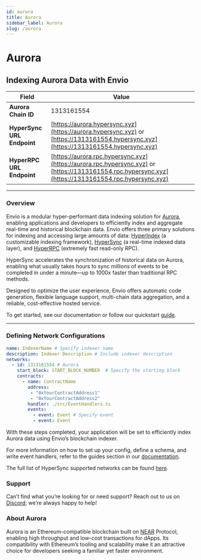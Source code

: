 ```yaml
---
id: aurora
title: Aurora
sidebar_label: Aurora
slug: /aurora
---
```


# Aurora

## Indexing Aurora Data with Envio

| **Field**                     | **Value**                                                                                          |
|-------------------------------|----------------------------------------------------------------------------------------------------|
| **Aurora Chain ID**           | 1313161554                                                                                       |
| **HyperSync URL Endpoint**    | [https://aurora.hypersync.xyz](https://aurora.hypersync.xyz) or [https://1313161554.hypersync.xyz](https://1313161554.hypersync.xyz) |
| **HyperRPC URL Endpoint**     | [https://aurora.rpc.hypersync.xyz](https://aurora.rpc.hypersync.xyz) or [https://1313161554.rpc.hypersync.xyz](https://1313161554.rpc.hypersync.xyz) |

---

### Overview

Envio is a modular hyper-performant data indexing solution for [Aurora](https://aurora.dev/), enabling applications and developers to efficiently index and aggregate real-time and historical blockchain data. Envio offers three primary solutions for indexing and accessing large amounts of data: [HyperIndex](/docs/HyperIndex/overview) (a customizable indexing framework), [HyperSync](/docs/HyperSync/overview) (a real-time indexed data layer), and [HyperRPC](/docs/HyperSync/overview-hyperrpc) (extremely fast read-only RPC).

HyperSync accelerates the synchronization of historical data on Aurora, enabling what usually takes hours to sync millions of events to be completed in under a minute—up to 1000x faster than traditional RPC methods.

Designed to optimize the user experience, Envio offers automatic code generation, flexible language support, multi-chain data aggregation, and a reliable, cost-effective hosted service.

To get started, see our documentation or follow our quickstart [guide](/docs/HyperIndex/contract-import).

---

### Defining Network Configurations

```yaml
name: IndexerName # Specify indexer name
description: Indexer Description # Include indexer description
networks:
  - id: 1313161554 # Aurora  
    start_block: START_BLOCK_NUMBER  # Specify the starting block
    contracts:
      - name: ContractName
        address:
         - "0xYourContractAddress1"
         - "0xYourContractAddress2"
        handler: ./src/EventHandlers.ts
        events:
          - event: Event # Specify event
          - event: Event

```


With these steps completed, your application will be set to efficiently index Aurora data using Envio’s blockchain indexer.

For more information on how to set up your config, define a schema, and write event handlers, refer to the guides section in our [documentation](/docs/HyperIndex/configuration-file).

The full list of HyperSync supported networks can be found [here](/docs/HyperSync/hypersync-supported-networks).


### Support

Can’t find what you’re looking for or need support? Reach out to us on [Discord](https://discord.com/invite/Q9qt8gZ2fX); we’re always happy to help!


### About Aurora

Aurora is an Ethereum-compatible blockchain built on [NEAR](https://near.org/) Protocol, enabling high throughput and low-cost transactions for dApps. Its compatibility with Ethereum’s tooling and scalability make it an attractive choice for developers seeking a familiar yet faster environment.
